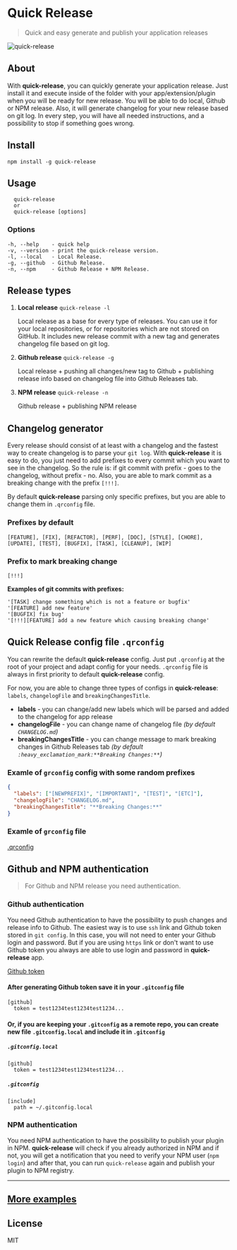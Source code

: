 # Quick Release

> Quick and easy generate and publish your application releases

![quick-release](https://user-images.githubusercontent.com/5150636/40185007-45664ba2-59fa-11e8-97dc-0aac781e8a49.png)

## About

With **quick-release**, you can quickly generate your application release. Just install it and execute inside of the folder with your app/extension/plugin when you will be ready for new release. You will be able to do local, Github or NPM release. Also, it will generate changelog for your new release based on git log. In every step, you will have all needed instructions, and a possibility to stop if something goes wrong.

## Install

```console
npm install -g quick-release
```

## Usage

```console
  quick-release
  or
  quick-release [options]
```

### Options

```console
-h, --help    - quick help
-v, --version - print the quick-release version.
-l, --local   - Local Release.
-g, --github  - Github Release.
-n, --npm     - Github Release + NPM Release.
```

## Release types

 1. **Local release** `quick-release -l`

    Local release as a base for every type of releases. You can use it for your local repositories, or for repositories which are not stored on GitHub. It includes new release commit with a new tag and generates changelog file based on git log.
 2. **Github release** `quick-release -g`

    Local release + pushing all changes/new tag to Github + publishing release info based on changelog file into Github Releases tab.

 3. **NPM release** `quick-release -n`

    Github release + publishing NPM release

## Changelog generator

Every release should consist of at least with a changelog and the fastest way to create changelog is to parse your `git log`. With **quick-release** it is easy to do, you just need to add prefixes to every commit which you want to see in the changelog. So the rule is: if git commit with prefix - goes to the changelog, without prefix - no. Also, you are able to mark commit as a breaking change with the prefix `[!!!]`.

By default **quick-release** parsing only specific prefixes, but you are able to change them in `.qrconfig` file.

### Prefixes by default

```text
[FEATURE], [FIX], [REFACTOR], [PERF], [DOC], [STYLE], [CHORE], [UPDATE], [TEST], [BUGFIX], [TASK], [CLEANUP], [WIP]
```

### Prefix to mark breaking change

```text
[!!!]
```

**Examples of git commits with prefixes:**

```text
'[TASK] change something which is not a feature or bugfix'
'[FEATURE] add new feature'
'[BUGFIX] fix bug'
'[!!!][FEATURE] add a new feature which causing breaking change'
```

## Quick Release config file `.qrconfig`

You can rewrite the default **quick-release** config. Just put `.qrconfig` at the root of your project and adapt config for your needs. `.qrconfig` file is always in first priority to default **quick-release** config.

For now, you are able to change three types of configs in **quick-release**: `labels`, `changelogFile` and `breakingChangesTitle`.

- **labels** - you can change/add new labels which will be parsed and added to the changelog for app release
- **changelogFile** - you can change name of changelog file _(by default `CHANGELOG.md`)_
- **breakingChangesTitle** - you can change message to mark breaking changes in Github Releases tab _(by default `:heavy_exclamation_mark:**Breaking Changes:**`)_

### Examle of `grconfig` config with some random prefixes

```json
{
  "labels": ["[NEWPREFIX]", "[IMPORTANT]", "[TEST]", "[ETC]"],
  "changelogFile": "CHANGELOG.md",
  "breakingChangesTitle": "**Breaking Changes:**"
}
```

### Examle of `grconfig` file

[.qrconfig](https://github.com/dmh/quick-release/blob/master/.qrconfig)

## Github and NPM authentication

> For Github and NPM release you need authentication.

### Github authentication

You need Github authentication to have the possibility to push changes and release info to Github. The easiest way is to use `ssh` link and Github token stored in `git config`. In this case, you will not need to enter your Github login and password. But if you are using `https` link or don't want to use Github token you always are able to use login and password in **quick-release** app.

[Github token](https://help.github.com/articles/creating-a-personal-access-token-for-the-command-line/)

#### After generating Github token save it in your `.gitconfig` file

```text
[github]
  token = test1234test1234test1234...
```

#### Or, if you are keeping your `.gitconfig` as a remote repo, you can create new file `.gitconfig.local` and include it in `.gitconfig`

##### `.gitconfig.local`

```text
[github]
  token = test1234test1234test1234...
```

##### `.gitconfig`

```text
[include]
  path = ~/.gitconfig.local
```

### NPM authentication

You need NPM authentication to have the possibility to publish your plugin in NPM. **quick-release** will check if you already authorized in NPM and if not, you will get a notification that you need to verify your NPM user (`npm login`) and after that, you can run `quick-release` again and publish your plugin to NPM registry.

***

## [More examples](https://github.com/dmh/quick-release/blob/master/gif.md)

## License

MIT
